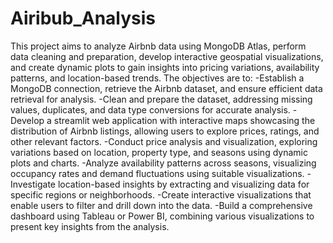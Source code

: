 # Airibub_Analysis
This project aims to analyze Airbnb data using MongoDB Atlas, perform data cleaning and preparation, develop interactive geospatial visualizations, and create dynamic plots to gain insights into pricing variations, availability patterns, and location-based trends. 
The objectives are to:
-Establish a MongoDB connection, retrieve the Airbnb dataset, and ensure efficient data retrieval for analysis.
-Clean and prepare the dataset, addressing missing values, duplicates, and data type conversions for accurate analysis.
-Develop a streamlit web application with interactive maps showcasing the distribution of Airbnb listings, allowing users to explore prices, ratings, and other relevant factors.
-Conduct price analysis and visualization, exploring variations based on location, property type, and seasons using dynamic plots and charts.
-Analyze availability patterns across seasons, visualizing occupancy rates and demand fluctuations using suitable visualizations.
-Investigate location-based insights by extracting and visualizing data for specific regions or neighborhoods.
-Create interactive visualizations that enable users to filter and drill down into the data.
-Build a comprehensive dashboard using Tableau or Power BI, combining various visualizations to present key insights from the analysis.
